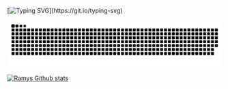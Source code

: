 


[![Typing SVG](https://readme-typing-svg.demolab.com?font=Cormorant&pause=1000&color=F78C18&width=435&lines=Ol%C3%A1%2C+Eu+sou+o+Ramys!;Bem+vindos+ao+meu+perfil!)](https://git.io/typing-svg)

<picture>
  <source media="(prefers-color-scheme: dark)" srcset="https://raw.githubusercontent.com/platane/platane/output/github-contribution-grid-snake-dark.svg">
  <source media="(prefers-color-scheme: light)" srcset="https://raw.githubusercontent.com/platane/platane/output/github-contribution-grid-snake.svg">
  <img alt="github contribution grid snake animation" src="https://raw.githubusercontent.com/platane/platane/output/github-contribution-grid-snake.svg">
</picture>

[![Ramys Github stats](https://github-readme-stats.vercel.app/api?username=ramys&theme=github_dark&show_icons=true)](https://github.com/Ramys)
<!--
**sudlud/sudlud** is a ✨ _special_ ✨ repository because its `README.md` (this file) appears on your GitHub profile.

